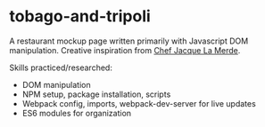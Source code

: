 # tobago-and-tripoli

A restaurant mockup page written primarily with Javascript DOM manipulation. Creative inspiration from [Chef Jacque La Merde](https://www.bonappetit.com/entertaining-style/trends-news/article/who-is-jacques-la-merde-instagram).

Skills practiced/researched:
- DOM manipulation
- NPM setup, package installation, scripts
- Webpack config, imports, webpack-dev-server for live updates
- ES6 modules for organization
